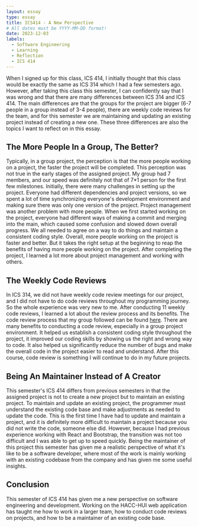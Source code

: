 ```yaml
---
layout: essay
type: essay
title: ICS414 - A New Perspective
# All dates must be YYYY-MM-DD format!
date: 2023-12-03
labels:
  - Software Engineering
  - Learning
  - Reflection
  - ICS 414
---
```


When I signed up for this class, ICS 414, I initially thought that this class would be exactly the same as ICS 314 which I had a few semesters ago. However, after taking this class this semester, I can confidently say that I was wrong and that there are many differences between ICS 314 and ICS 414. The main differences are that the groups for the project are bigger (6-7 people in a group instead of 3-4 people), there are weekly code reviews for the team, and for this semester we are maintaining and updating an existing project instead of creating a new one. These three differences are also the topics I want to reflect on in this essay.

## The More People In a Group, The Better?
Typically, in a group project, the perception is that the more people working on a project, the faster the project will be completed. This perception was not true in the early stages of the assigned project. My group had 7 members, and our speed was definitely not that of 7*1 person for the first few milestones. Initially, there were many challenges in setting up the project. Everyone had different dependencies and project versions, so we spent a lot of time synchronizing everyone's development environment and making sure there was only one version of the project. Project management was another problem with more people. When we first started working on the project, everyone had different ways of making a commit and merging into the main, which caused some confusion and slowed down overall progress. We all needed to agree on a way to do things and maintain a consistent coding style. Overall, more people working on the project is faster and better. But it takes the right setup at the beginning to reap the benefits of having more people working on the project. After completing the project, I learned a lot more about project management and working with others.

## The Weekly Code Reviews
In ICS 314, we did not have weekly code review meetings for our project, and I did not have to do code reviews throughout my programming journey. So the whole experience was very new to me. After conducting 11 weekly code reviews, I learned a lot about the review process and its benefits. The code review process that my group followed can be found [here](). There are many benefits to conducting a code review, especially in a group project environment. It helped us establish a consistent coding style throughout the project, it improved our coding skills by showing us the right and wrong way to code. It also helped us significantly reduce the number of bugs and make the overall code in the project easier to read and understand. After this course, code review is something I will continue to do in my future projects.

## Being An Maintainer Instead of A Creator
This semester's ICS 414 differs from previous semesters in that the assigned project is not to create a new project but to maintain an existing project. To maintain and update an existing project, the programmer must understand the existing code base and make adjustments as needed to update the code. This is the first time I have had to update and maintain a project, and it is definitely more difficult to maintain a project because you did not write the code, someone else did. However, because I had previous experience working with React and Bootstrap, the transition was not too difficult and I was able to get up to speed quickly. Being the maintainer of this project this semester has given me a realistic perspective of what it's like to be a software developer, where most of the work is mainly working with an existing codebase from the company and has given me some useful insights.

## Conclusion
This semester of ICS 414 has given me a new perspective on software engineering and development. Working on the HACC-HUI web application has taught me how to work in a larger team, how to conduct code reviews on projects, and how to be a maintainer of an existing code base. 
